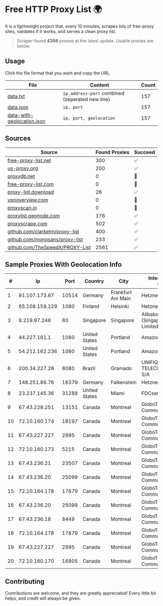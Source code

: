 
# Free HTTP Proxy List 🌍

It is a lightweight project that, every 10 minutes, scrapes lots of free-proxy sites, validates if it works, and serves a clean proxy list.


> Scraper found **4398** proxies at the latest update. Usable proxies are below.

## Usage

Click the file format that you want and copy the URL.


|File|Content|Count|
|----|-------|-----|
|[data.txt](https://raw.githubusercontent.com/themiralay/Proxy-List-World/master/data.txt)|`ip_address:port` combined (seperated new line)|157|
|[data.json](https://raw.githubusercontent.com/themiralay/Proxy-List-World/master/data.json)|`ip, port`|157|
|[data-with-geolocation.json](https://raw.githubusercontent.com/themiralay/Proxy-List-World/master/data-with-geolocation.json)|`ip, port, geolocation`|157|

## Sources

|Source|Found Proxies|Succeed|
|------|-------------|-------|
|[free-proxy-list.net](https://free-proxy-list.net)|300|✅|
|[us-proxy.org](https://www.us-proxy.org)|200|✅|
|[proxydb.net](http://proxydb.net)|0|🚫|
|[free-proxy-list.com](https://free-proxy-list.com/?page=&port=&type%5B%5D=http&type%5B%5D=https&up_time=0&search=Search)|0|🚫|
|[proxy-list.download](https://www.proxy-list.download/HTTP)|26|✅|
|[vpnoverview.com](https://vpnoverview.com/privacy/anonymous-browsing/free-proxy-servers)|0|🚫|
|[proxyscan.io](https://www.proxyscan.io)|0|🚫|
|[proxylist.geonode.com](https://proxylist.geonode.com/api/proxy-list?limit=300&page=1&sort_by=lastChecked&sort_type=desc&protocols=http,https)|176|✅|
|[proxyscrape.com](https://api.proxyscrape.com/v2/?request=displayproxies&protocol=http&timeout=10000&country=all&ssl=all&anonymity=all)|502|✅|
|[github.com/clarketm/proxy-list](https://raw.githubusercontent.com/clarketm/proxy-list/master/proxy-list-raw.txt)|400|✅|
|[github.com/monosans/proxy-list](https://raw.githubusercontent.com/monosans/proxy-list/main/proxies/http.txt)|233|✅|
|[github.com/TheSpeedX/PROXY-List](https://raw.githubusercontent.com/TheSpeedX/PROXY-List/master/http.txt)|2561|✅|


## Sample Proxies With Geolocation Info

|#|Ip|Port|Country|City|Internet Service Provider|
|-|--|----|-------|----|-------------------------|
|1|91.107.173.67|10514|Germany|Frankfurt Am Main|Hetzner Online AG|
|2|65.108.159.129|1080|Finland|Helsinki|Hetzner Online GmbH|
|3|8.219.97.248|80|Singapore|Singapore|Alibaba Cloud (Singapore) Private Limited|
|4|44.227.181.1|1080|United States|Portland|Amazon.com, Inc.|
|5|54.212.162.236|1080|United States|Portland|Amazon.com, Inc.|
|6|200.34.227.28|8080|Brazil|Gramado|UNIFIQUE TELECOMUNICACOES S/A|
|7|148.251.86.76|16379|Germany|Falkenstein|Hetzner Online GmbH|
|8|23.237.145.36|31288|United States|Miami|FDCservers.net|
|9|67.43.228.251|13151|Canada|Montreal|GloboTech Communications|
|10|72.10.160.174|18197|Canada|Montreal|GloboTech Communications|
|11|67.43.227.227|2895|Canada|Montreal|GloboTech Communications|
|12|72.10.160.173|5215|Canada|Montreal|GloboTech Communications|
|13|67.43.236.21|23507|Canada|Montreal|GloboTech Communications|
|14|67.43.236.20|25099|Canada|Montreal|GloboTech Communications|
|15|72.10.164.178|17879|Canada|Montreal|GloboTech Communications|
|16|67.43.236.20|25099|Canada|Montreal|GloboTech Communications|
|17|67.43.236.18|8449|Canada|Montreal|GloboTech Communications|
|18|72.10.164.178|17879|Canada|Montreal|GloboTech Communications|
|19|67.43.227.227|2895|Canada|Montreal|GloboTech Communications|
|20|72.10.160.170|16805|Canada|Montreal|GloboTech Communications|



## Contributing

Contributions are welcome, and they are greatly appreciated! Every
little bit helps, and credit will always be given.

